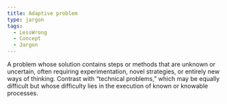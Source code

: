 ```yaml
---
title: Adaptive problem
type: jargon
tags:
  - LessWrong
  - Concept
  - Jargon
---
```




A problem whose solution contains steps or methods that are unknown or uncertain, often requiring experimentation, novel strategies, or entirely new ways of thinking. Contrast with “technical problems,” which may be equally difficult but whose difficulty lies in the execution of known or knowable processes.  
 